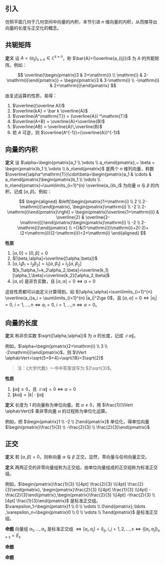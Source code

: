 ## 引入

仿照平面几何于几何空间中向量的内积，本节引进 $n$ 维向量的内积，从而推导出向量的长度与正交化的概念。

## 共轭矩阵

**定义** 设 $A=(a_{ij})_{s\times n}\in\mathbb{C}^{s\times n}$，称 $\bar{A}=(\overline{a_{ij}})$ 为 $A$ 的共轭矩阵。例如：

$$
\overline{\begin{pmatrix}3 & 3+\mathrm{i} \\ \mathrm{i} & 2-\mathrm{i}\end{pmatrix}} = \begin{pmatrix}3 & 3-\mathrm{i} \\ -\mathrm{i} & 2+\mathrm{i}\end{pmatrix}
$$

由复述运算的性质，易得：

1. $\overline{(\overline A)}$
2. $\overline{kA} = \bar k \overline{A}$
3. $\overline{A^\mathrm{T}} = (\overline{A}) ^\mathrm{T}$
4. $\overline{A+B} = \overline{A}+\overline{B}$
5. $\overline{AB} = \overline{A}\,\overline{B}$
6. 若 $A$ 可逆，则 $\overline{A^{-1}}=(\overline{A})^{-1}$

## 向量的内积

**定义** 设 $\alpha=\begin{pmatrix}a_1 \\ \vdots \\ a_n\end{pmatrix},~ \beta = \begin{pmatrix}b_1 \\ \vdots \\ b_n\end{pmatrix}$ 是两个 $n$ 维列向量，称数 $\overline{\alpha^\mathrm{T}}\cdot\beta=\begin{pmatrix}a_1 & \cdots & a_n\end{pmatrix}\begin{pmatrix}b_1 \\ \vdots \\ b_n\end{pmatrix}=\sum\limits_{i=1}^{n} \overline{a_i}b_i$ 为向量 $\alpha$ 与 $\beta$ 的内积，记成 $[\alpha,\beta]$。例如：

$$
\begin{aligned}
&\left[\begin{pmatrix}1+\mathrm{i} \\ 2 \\ 2-\mathrm{i}\end{pmatrix}, \begin{pmatrix}\mathrm{i} \\ -2 \\ 2-\mathrm{i}\end{pmatrix}\right] = \begin{pmatrix}\overline{1+\mathrm{i}} & \overline{2} & \overline{2-\mathrm{i}}\end{pmatrix}\begin{pmatrix}\mathrm{i} \\ -2 \\ 2-\mathrm{i}\end{pmatrix}  \\
={}&(1-\mathrm{i})\mathrm{i}+2(-2)+(2+\mathrm{i})(2-\mathrm{i})=2+\mathrm{i}
\end{aligned}
$$

**性质**

1. $[\alpha,0]=[0,\beta]=0$
2. $[\beta,\alpha]=\overline{[\alpha,\beta]}$
3. $[\alpha,l_1\beta_1+l_2\beta_2]=l_1[\alpha,\beta_1]+l_2[\alpha,\beta_2]$  
   $[k_1\alpha_1+k_2\alpha_2,\beta]=\overline{k_1}[\alpha_1,\beta]+\overline{k_2}[\alpha_2,\beta]$
4. $[\alpha,\alpha]$ 是非负实数，且 $[\alpha,\alpha]=0\iff \alpha=0$

这些性质都可以由定义计算得到。如 $[\alpha,\alpha]=\sum\limits_{i=1}^{n} \overline{a_i}a_i = \sum\limits_{i=1}^{n} |a_i|^2\ge 0$，且 $[\alpha,\alpha]=0\iff |a_i|=0,~ i=1,\ldots ,n\iff a_i=0,~ i=1,\ldots ,n\iff \alpha=0$。

## 向量的长度

**定义** 称非负实数 $\sqrt{[\alpha,\alpha]}$ 为 $\alpha$ 的长度，记成 $\lVert\alpha\rVert$。

例如，$\alpha=\begin{pmatrix}2+\mathrm{i} \\ 3 \\ -2\mathrm{i}\end{pmatrix}$，则 $\lVert \alpha\rVert=\sqrt{5+9+4}=\sqrt{18}=3\sqrt{2}$

> 注：《大学代数》一书中答案误写为 $2\sqrt{3}$。

**性质**

1. $\lVert\alpha\rVert\ge0$，且 $\lVert\alpha\rVert=0\iff \alpha=0$
2. $\lVert k\alpha\rVert=|k|\cdot\lVert\alpha\rVert$

**定义** 长度为 $1$ 的向量称为单位向量。若 $\alpha\neq 0$，用 $\frac{1}{\lVert \alpha\rVert}$ 乘非零向量 $\alpha$ 的过程称为单位化运算。

例如，把 $\begin{pmatrix}1 \\ -2 \\ 2\end{pmatrix}$ 单位化，得单位向量 $\begin{pmatrix}\frac{1}{3} \\ -\frac{2}{3} \\ \frac{2}{3}\end{pmatrix}$

## 正交

**定义** 若 $[\alpha,\beta]=0$，则称向量 $\alpha$ 与 $\beta$ 正交。显然，零向量与任何向量正交。

**定义** 两两正交的非零向量组称为正交组，由单位向量组成的正交组称为标准正交组。

例如，$\begin{pmatrix}\frac{1}{3} \\[4pt] \frac{2}{3} \\[4pt] \frac{2}{3}\end{pmatrix}, \begin{pmatrix}\frac{2}{3} \\[4pt] \frac{1}{3} \\[4pt] -\frac{2}{3}\end{pmatrix},\begin{pmatrix}\frac{2}{3} \\[4pt] -\frac{2}{3} \\[4pt] \frac{1}{3}\end{pmatrix}$ 是标准正交组。$\varepsilon_1=\begin{pmatrix}1 \\ 0 \\ \vdots \\ 0\end{pmatrix},\ldots ,\varepsilon_n=\begin{pmatrix}0 \\ 0 \\ \vdots \\ 1\end{pmatrix}$ 是标准正交组。

**命题** 向量组 $\alpha_1,\ldots ,\alpha_s$ 是标准正交组 $\iff [a_i,a_j]=\delta_{ij},~ i,j=1,2,\ldots ,s\iff([a_i,a_j])_{s\times s}=E_s$

**命题** 

**命题** 